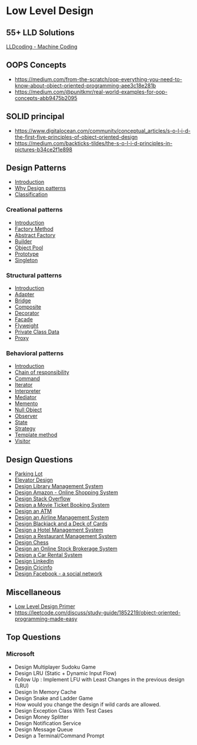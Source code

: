 # Low Level Design

## 55+ LLD Solutions
[LLDcoding - Machine Coding](https://lldcoding.com)

## OOPS Concepts

- https://medium.com/from-the-scratch/oop-everything-you-need-to-know-about-object-oriented-programming-aee3c18e281b
- https://medium.com/@punitkmr/real-world-examples-for-oop-concepts-abb9475b2095

## SOLID principal

- https://www.digitalocean.com/community/conceptual_articles/s-o-l-i-d-the-first-five-principles-of-object-oriented-design
- https://medium.com/backticks-tildes/the-s-o-l-i-d-principles-in-pictures-b34ce2f1e898

## Design Patterns

- [Introduction](https://refactoring.guru/design-patterns/what-is-pattern)
- [Why Design patterns](https://refactoring.guru/design-patterns/why-learn-patterns)
- [Classification](https://refactoring.guru/design-patterns/classification)

### Creational patterns

- [Introduction](https://sourcemaking.com/design_patterns/creational_patterns)
- [Factory Method](https://sourcemaking.com/design_patterns/factory_method)
- [Abstract Factory](https://sourcemaking.com/design_patterns/abstract_factory)
- [Builder](https://sourcemaking.com/design_patterns/builder)
- [Object Pool](https://sourcemaking.com/design_patterns/object_pool)
- [Prototype](https://sourcemaking.com/design_patterns/prototype)
- [Singleton](https://sourcemaking.com/design_patterns/singleton)

### Structural patterns

- [Introduction](https://sourcemaking.com/design_patterns/structural_patterns)
- [Adapter](https://sourcemaking.com/design_patterns/adapter)
- [Bridge](https://sourcemaking.com/design_patterns/bridge)
- [Composite](https://sourcemaking.com/design_patterns/composite)
- [Decorator](https://sourcemaking.com/design_patterns/decorator)
- [Facade](https://sourcemaking.com/design_patterns/facade)
- [Flyweight](https://sourcemaking.com/design_patterns/flyweight)
- [Private Class Data](https://sourcemaking.com/design_patterns/private_class_data)
- [Proxy](https://sourcemaking.com/design_patterns/proxy)

### Behavioral patterns

- [Introduction](https://sourcemaking.com/design_patterns/behavioral_patterns)
- [Chain of responsibility](https://sourcemaking.com/design_patterns/chain_of_responsibility)
- [Command](https://sourcemaking.com/design_patterns/command)
- [Iterator](https://sourcemaking.com/design_patterns/iterator)
- [Interpreter](https://sourcemaking.com/design_patterns/interpreter)
- [Mediator](https://sourcemaking.com/design_patterns/mediator)
- [Memento](https://sourcemaking.com/design_patterns/memento)
- [Null Object](https://sourcemaking.com/design_patterns/null_object)
- [Observer](https://sourcemaking.com/design_patterns/observer)
- [State](https://sourcemaking.com/design_patterns/state)
- [Strategy](https://sourcemaking.com/design_patterns/strategy)
- [Template method](https://sourcemaking.com/design_patterns/template_method)
- [Visitor](https://sourcemaking.com/design_patterns/visitor)

## Design Questions

- [Parking Lot](https://youtu.be/tVRyb4HaHgw)
- [Elevator Design](https://youtu.be/siqiJAJWUVg)
- [Design Library Management System](https://github.com/tssovi/grokking-the-object-oriented-design-interview/blob/master/object-oriented-design-case-studies/design-a-library-management-system.md)
- [Design Amazon - Online Shopping System](https://github.com/tssovi/grokking-the-object-oriented-design-interview/blob/master/object-oriented-design-case-studies/design-amazon-online-shopping-system.md)
- [Design Stack Overflow](https://github.com/tssovi/grokking-the-object-oriented-design-interview/blob/master/object-oriented-design-case-studies/design-stack-overflow.md)
- [Design a Movie Ticket Booking System](https://github.com/tssovi/grokking-the-object-oriented-design-intervie-w/blob/master/object-oriented-design-case-studies/design-a-movie-ticket-booking-system.md)
- [Design an ATM](https://github.com/tssovi/grokking-the-object-oriented-design-interview/blob/master/object-oriented-design-case-studies/design-an-atm.md)
- [Design an Airline Management System](https://github.com/tssovi/grokking-the-object-oriented-design-interview/blob/master/object-oriented-design-case-studies/design-an-airline-management-system.md)
- [Design Blackjack and a Deck of Cards](https://github.com/tssovi/grokking-the-object-oriented-design-interview/blob/master/object-oriented-design-case-studies/design-blackjack-and-a-deck-of-cards.md)
- [Design a Hotel Management System](https://github.com/tssovi/grokking-the-object-oriented-design-interview/blob/master/object-oriented-design-case-studies/design-a-hotel-management-system.md)
- [Design a Restaurant Management System](https://github.com/tssovi/grokking-the-object-oriented-design-interview/blob/master/object-oriented-design-case-studies/design-a-restaurant-management-system.md)
- [Design Chess](https://github.com/tssovi/grokking-the-object-oriented-design-interview/blob/master/object-oriented-design-case-studies/design-chess.md)
- [Design an Online Stock Brokerage System](https://github.com/tssovi/grokking-the-object-oriented-design-interview/blob/master/object-oriented-design-case-studies/design-an-online-stock-brokerage-system.md)
- [Design a Car Rental System](https://github.com/tssovi/grokking-the-object-oriented-design-interview/blob/master/object-oriented-design-case-studies/design-a-car-rental-system.md)
- [Design LinkedIn](https://github.com/tssovi/grokking-the-object-oriented-design-interview/blob/master/object-oriented-design-case-studies/design-linkedin.md)
- [Desgin Cricinfo](https://github.com/tssovi/grokking-the-object-oriented-design-interview/blob/master/object-oriented-design-case-studies/design-cricinfo.md)
- [Design Facebook - a social network](https://github.com/tssovi/grokking-the-object-oriented-design-interview/blob/master/object-oriented-design-case-studies/design-facebook.md)

## Miscellaneous

- [Low Level Design Primer](https://github.com/prasadgujar/low-level-design-primer)
- https://leetcode.com/discuss/study-guide/1852219/object-oriented-programming-made-easy

## Top Questions

### Microsoft

- Design Multiplayer Sudoku Game
- Design LRU (Static + Dynamic Input Flow)
- Follow Up : Implement LFU with Least Changes in the previous design (LRU)
- Design In Memory Cache
- Design Snake and Ladder Game
- How would you change the design if wild cards are allowed.
- Design Exception Class With Test Cases
- Design Money Splitter
- Design Notification Service
- Design Message Queue
- Design a Terminal/Command Prompt
